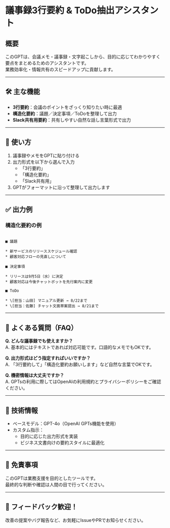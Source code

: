 # 議事録3行要約 & ToDo抽出アシスタント

## 概要

このGPTは、会議メモ・議事録・文字起こしから、目的に応じてわかりやすく要点をまとめるためのアシスタントです。  
業務効率化・情報共有のスピードアップに貢献します。

---

## 🛠 主な機能

- **3行要約**：会議のポイントをざっくり知りたい時に最適
- **構造化要約**：議題／決定事項／ToDoを整理して出力
- **Slack共有用要約**：共有しやすい自然な話し言葉形式で出力

---

## 📝 使い方

1. 議事録やメモをGPTに貼り付ける
2. 出力形式を以下から選んで入力
   - 「3行要約」
   - 「構造化要約」
   - 「Slack共有用」
3. GPTがフォーマットに沿って整理して出力します

---

## ✅ 出力例

### 構造化要約の例

```

■ 議題

* 新サービスのリリーススケジュール確認
* 顧客対応フローの見直しについて

■ 決定事項

* リリースは9月5日（水）に決定
* 顧客対応は今後チャットボットを先行案内に変更

■ ToDo

* \[担当：山田] マニュアル更新 → 8/22まで
* \[担当：佐藤] チャット文面草案提出 → 8/21まで

```

---

## 💬 よくある質問（FAQ）

**Q. どんな議事録でも使えますか？**  
A. 基本的にはテキストであれば対応可能です。口語的なメモでもOKです。

**Q. 出力形式はどう指定すればいいですか？**  
A. 「3行要約して」「構造化要約お願いします」など自然な言葉でOKです。

**Q. 機密情報は大丈夫ですか？**  
A. GPTsの利用に際してはOpenAIの利用規約とプライバシーポリシーをご確認ください。

---

## 🤖 技術情報

- ベースモデル：GPT-4o（OpenAI GPTs機能を使用）
- カスタム指示：
  - 目的に応じた出力形式を実装
  - ビジネス文書向けの要約スタイルに最適化

---

## 📌 免責事項

このGPTは業務支援を目的としたツールです。  
最終的な判断や確認は人間の目で行ってください。

---

## 📮 フィードバック歓迎！

改善の提案やバグ報告など、お気軽にIssueやPRでお知らせください。
